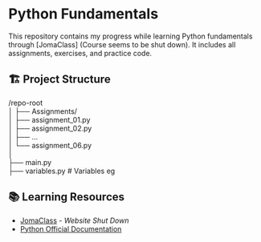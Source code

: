 # Python Fundamentals

This repository contains my progress while learning Python fundamentals through [JomaClass] (Course seems to be shut down). It includes all assignments, exercises, and practice code.

## 🏗️ Project Structure

/repo-root  
│
├── Assignments/  
│ ├── assignment_01.py  
│ ├── assignment_02.py  
│ ├── ...  
│ └── assignment_06.py  
│  
├── main.py  
├── variables.py # Variables eg

## 📚 Learning Resources

- [JomaClass](https://www.youtube.com/@JomaClass) - *Website Shut Down*
- [Python Official Documentation](https://docs.python.org/3/)
